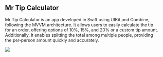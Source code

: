 ## Mr Tip Calculator

Mr Tip Calculator is an app developed in Swift using UIKit and Combine, following the MVVM architecture. It allows users to easily calculate the tip for an order, offering options of 10%, 15%, and 20% or a custom tip amount. Additionally, it enables splitting the total among multiple people, providing the per-person amount quickly and accurately.

<img src="https://github.com/felipeassis97/ChefDelivery-swiftUI/blob/main/chefDelivery.gif"/>
